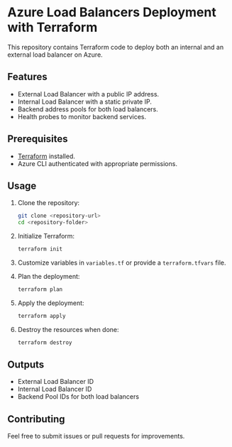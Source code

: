 # Azure Load Balancers Deployment with Terraform

This repository contains Terraform code to deploy both an internal and an external load balancer on Azure.

## Features

- External Load Balancer with a public IP address.
- Internal Load Balancer with a static private IP.
- Backend address pools for both load balancers.
- Health probes to monitor backend services.

## Prerequisites

- [Terraform](https://www.terraform.io/downloads.html) installed.
- Azure CLI authenticated with appropriate permissions.

## Usage

1. Clone the repository:

   ```sh
   git clone <repository-url>
   cd <repository-folder>
   ```

2. Initialize Terraform:

   ```sh
   terraform init
   ```

3. Customize variables in `variables.tf` or provide a `terraform.tfvars` file.

4. Plan the deployment:

   ```sh
   terraform plan
   ```

5. Apply the deployment:

   ```sh
   terraform apply
   ```

6. Destroy the resources when done:

   ```sh
   terraform destroy
   ```

## Outputs

- External Load Balancer ID
- Internal Load Balancer ID
- Backend Pool IDs for both load balancers

## Contributing

Feel free to submit issues or pull requests for improvements.
